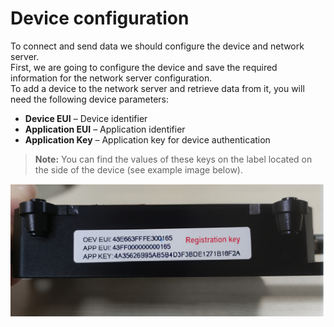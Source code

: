 # Device configuration

To connect and send data we should configure the device and network server.  
First, we are going to configure the device and save the required information for the network server configuration.  
To add a device to the network server and retrieve data from it, you will need the following device parameters:

- **Device EUI** – Device identifier
- **Application EUI** – Application identifier
- **Application Key** – Application key for device authentication

> **Note:** You can find the values of these keys on the label located on the side of the device (see example image below).

![Example of device keys on the side panel of the device](/images/devices-library/device_keys_agrosense.png)
